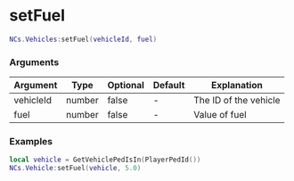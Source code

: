 # setFuel

```lua
NCs.Vehicles:setFuel(vehicleId, fuel)
```

### Arguments

| Argument  | Type   | Optional | Default | Explanation           |
| --------- | ------ | -------- | ------- | --------------------- |
| vehicleId | number | false    | -       | The ID of the vehicle |
| fuel      | number | false    | -       | Value of fuel         |

### Examples

```lua
local vehicle = GetVehiclePedIsIn(PlayerPedId())
NCs.Vehicle:setFuel(vehicle, 5.0)
```
